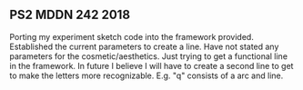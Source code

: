 ## PS2 MDDN 242 2018
Porting my experiment sketch code into the framework provided. Established the current parameters to create a line. Have not stated any parameters for the cosmetic/aesthetics. Just trying to get a functional line in the framework. In future I believe I will have to create a second line to get to make the letters more recognizable. E.g. "q" consists of a arc and line. 
